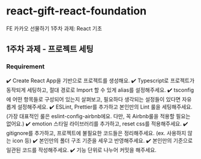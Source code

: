 # react-gift-react-foundation
FE 카카오 선물하기 1주차 과제: React 기초

## 1주차 과제 - 프로젝트 세팅

### Requirement
✔️ Create React App을 기반으로 프로젝트를 생성해요.
✔️ Typescript로 프로젝트가 동작되게 세팅하고, 절대 경로로 Import 할 수 있게 alias를 설정해주세요.
✔️ tsconfig에 어떤 항목들로 구성되어 있는지 살펴보고, 필요하다 생각되는 설정들이 있다면 자유롭게 설정해주세요.
✔️ ESLint, Prettier를 추가하고 본인만의 Lint 룰을 세팅해주세요. (가장 대표적인 룰은 eslint-config-airbnb에요. 다만, 꼭 Airbnb룰을 적용할 필요는 없어요.)
✔️ emotion 스타일 라이브러리를 추가하고, reset css를 적용해주세요.
✔️ gitignore를 추가하고, 프로젝트에 불필요한 코드들은 정리해주세요. (ex. 사용하지 않는 icon 등)
✔️ 본인만의 폴더 구조 기준을 세우고 반영해주세요.
✔️ 본인만의 기준으로 일관된 코드를 작성해주세요.
✔️ 기능 단위로 나누어 커밋을 해주세요.